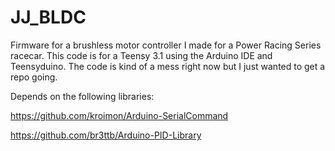 # JJ_BLDC
Firmware for a brushless motor controller I made for a Power Racing Series racecar. This code is for a Teensy 3.1 using the Arduino IDE and Teensyduino. The code is kind of a mess right now but I just wanted to get a repo going.

Depends on the following libraries:

https://github.com/kroimon/Arduino-SerialCommand

https://github.com/br3ttb/Arduino-PID-Library

